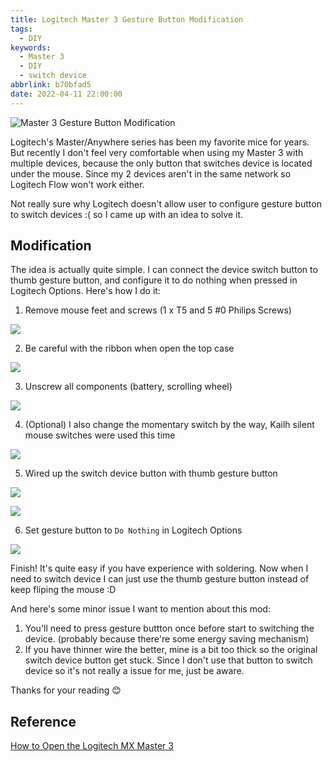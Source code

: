 ```yaml
---
title: Logitech Master 3 Gesture Button Modification
tags:
  - DIY
keywords:
  - Master 3
  - DIY
  - switch device
abbrlink: b70bfad5
date: 2022-04-11 22:00:00
---
```


![Master 3 Gesture Button Modification](https://static.driftking.tw/2024/06/1828ecce19755ab748149de13efb701f.jpg)

Logitech's Master/Anywhere series has been my favorite mice for years. But recently I don't feel very comfortable when using my Master 3 with multiple devices, because the only button that switches device is located under the mouse. Since my 2 devices aren't in the same network so Logitech Flow won't work either.

Not really sure why Logitech doesn't allow user to configure gesture button to switch devices :( so I came up with an idea to solve it.

<!--more-->

## Modification

The idea is actually quite simple. I can connect the device switch button to thumb gesture button, and configure it to do nothing when pressed in Logitech Options. Here's how I do it:

1. Remove mouse feet and screws (1 x T5 and 5 #0 Philips Screws)

![](https://static.driftking.tw/2024/06/ca6a8a3d7fa369bf75e81668e2fd4e42.jpg)

2. Be careful with the ribbon when open the top case

![](https://static.driftking.tw/2024/06/85e50855804b9d7c8680dc6cf7fb88f6.jpg)

3. Unscrew all components (battery, scrolling wheel)

![](https://static.driftking.tw/2024/06/5ece5eeeb6f7f414e52a67072fb19c58.jpg)

4. (Optional) I also change the momentary switch by the way, Kailh silent mouse switches were used this time

![](https://static.driftking.tw/2024/06/ca58642bae71cfa1e9b22b4133bf1401.jpg)

5. Wired up the switch device button with thumb gesture button

![](https://static.driftking.tw/2024/06/261f297bf0b9e776b9cb1c3b58a5f6e1.jpg)

![](https://static.driftking.tw/2024/06/1828ecce19755ab748149de13efb701f.jpg)

6. Set gesture button to `Do Nothing` in Logitech Options

![](https://static.driftking.tw/2024/06/2e044a4f5d7224d51d11db27fc6f67e0.jpg)

Finish! It's quite easy if you have experience with soldering. Now when I need to switch device I can just use the thumb gesture button instead of keep fliping the mouse :D

And here's some minor issue I want to mention about this mod:

1. You'll need to press gesture buttton once before start to switching the device. (probably because there're some energy saving mechanism)
2. If you have thinner wire the better, mine is a bit too thick so the original switch device button get stuck. Since I don't use that button to switch device so it's not really a issue for me, just be aware.

Thanks for your reading 😊

## Reference

[How to Open the Logitech MX Master 3](https://www.ifixit.com/Guide/How+to+Open+the+Logitech+MX+Master+3/145761)

